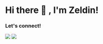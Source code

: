 # Hi there 👋 , I'm Zeldin!

### Let's connect!
<p>
    <a href="https://www.facebook.com/www.zeldin.go.id" target="blank"><img src="https://img.shields.io/badge/Izzeldin_Addarda-30302f?style=flat&logo=facebook" /></a>
    <a href="https://instagram.com/zeldin.me" target="blank"><img src="https://img.shields.io/badge/@zeldin.me-30302f?style=flat&logo=instagram"/></a>
</p>
